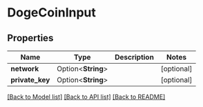 # DogeCoinInput

## Properties

| Name             | Type               | Description | Notes       |
| ---------------- | ------------------ | ----------- | ----------- |
| **network**      | Option<**String**> |             | \[optional] |
| **private\_key** | Option<**String**> |             | \[optional] |

[\[Back to Model list\]](./#documentation-for-models) [\[Back to API list\]](./#documentation-for-api-endpoints) [\[Back to README\]](./)
